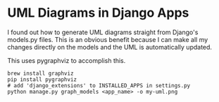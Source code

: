 # UML Diagrams in Django Apps

I found out how to generate UML diagrams straight from Django's models.py files.
This is an obvious benefit because I can make all my changes directly on the models and the UML is automatically updated.

This uses pygraphviz to accomplish this.

```
brew install graphviz
pip install pygraphviz
# add 'django_extensions' to INSTALLED_APPS in settings.py
python manage.py graph_models <app_name> -o my-uml.png
```
